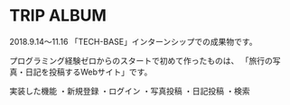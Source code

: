 # TRIP ALBUM
2018.9.14〜11.16
「TECH-BASE」インターンシップでの成果物です。

プログラミング経験ゼロからのスタートで初めて作ったものは、
「旅行の写真・日記を投稿するWebサイト」です。

実装した機能
・新規登録
・ログイン
・写真投稿
・日記投稿
・検索

